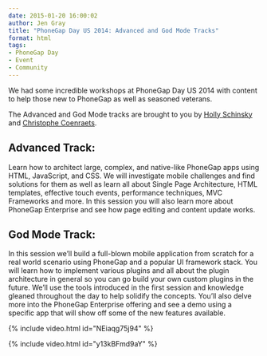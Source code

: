 ```yaml
---
date: 2015-01-20 16:00:02
author: Jen Gray
title: "PhoneGap Day US 2014: Advanced and God Mode Tracks"
format: html
tags:
- PhoneGap Day
- Event
- Community
---
```


We had some incredible workshops at PhoneGap Day US 2014 with content to help those new to PhoneGap as well as seasoned veterans.

The Advanced and God Mode tracks are brought to you by [Holly Schinsky](https://twitter.com/devgirlFL) and [Christophe Coenraets](https://twitter.com/ccoenraets).

## Advanced Track:

Learn how to architect large, complex, and native-like PhoneGap apps using HTML, JavaScript, and CSS. We will investigate mobile challenges and find solutions for them as well as learn all about Single Page Architecture, HTML templates, effective touch events, performance techniques, MVC Frameworks and more. In this session you will also learn more about PhoneGap Enterprise and see how page editing and content update works.

## God Mode Track:

In this session we’ll build a full-blown mobile application from scratch for a real world scenario using PhoneGap and a popular UI framework stack. You will learn how to implement various plugins and all about the plugin architecture in general so you can go build your own custom plugins in the future. We’ll use the tools introduced in the first session and knowledge gleaned throughout the day to help solidify the concepts. You’ll also delve more into the PhoneGap Enterprise offering and see a demo using a specific app that will show off some of the new features available.

{% include video.html id="NEiaqg75j94" %}

{% include video.html id="y13kBFmd9aY" %}

